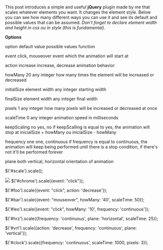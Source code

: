 This post introduces a simple and useful **jQuery** plugin made by me that scales whatever elements you want. It
changes the element style. Below you can see
how many different ways you can use it and see its default and possible values that can be assumed. _Don't forget
to declare element width and height in css ou in style (this is fundamental)_.

**Options**

option
default value
possible values
function

event
click, mouseover
event which the animation will start at

action
increase
increase, decrease
animation behavior

howMany
20
any integer
how many times the element will be increased or decreased

initialSize
element width
any integer
starting width

finalSize
element width
any integer
final width

pixels
1
any integer
how many pixels will be increased or decreased at once

scaleTime
0
any integer
animation speed in milliseconds

keepScaling
no
yes, no
if keepScalling is equal to yes, the animation will stop at inicialSize + howMany ou inicialSize -
howMany

frequency
one
one, continuous
if frequency is equal to continuous, the animation will keep being performed until there is a stop
condition, if there's not it'll be performed forever

plane
both
vertical, horizontal
orientation of animation

$('\#scale').scale();

![](http://i.imgur.com/nCJbaUc.png)
$('\#chrome').scale({event: "click"}); 

$('\#foo').scale({event: "click", action: 'decrease'});

$('\#bar').scale({event: "mouseover", howMany: '40', scaleTime: 50});

$('\#leo').scale({event: "click", howMany: '10', frequency: 'continuous'});

$('\#hrz').scale({frequency: 'continuous', plane: 'horizontal', scaleTime: 25});

$('\#vrt').scale({action: 'decrease', frequency: 'continuous', plane: 'vertical'});

$('\#clock').scale({frequency: 'continuous', scaleTime: 1000, pixels: 3});
